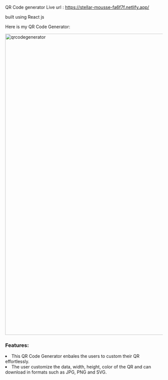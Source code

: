 QR Code generator 
Live url : https://stellar-mousse-fa6f7f.netlify.app/

built using React js

Here is my QR Code Generator:

<img width="960" alt="qrcodegenerator" src="https://github.com/iamLalitha/QR-code-generator/assets/130632883/7364731a-3de3-4080-bd2b-84c140497c3f">

<h3>Features:</h3>
<li>This QR Code Generator enbales the users to custom their QR effortlessly. </li>
<li>The user customize the data, width, height, color of the QR and can download in formats such as JPG, PNG and SVG.</li>


